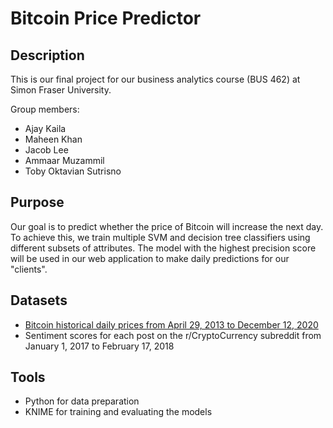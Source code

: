 # Bitcoin Price Predictor 

## Description

This is our final project for our business analytics course (BUS 462) at Simon Fraser University. 

Group members:
- Ajay Kaila
- Maheen Khan
- Jacob Lee
- Ammaar Muzammil
- Toby Oktavian Sutrisno

## Purpose
Our goal is to predict whether the price of Bitcoin will increase the next day. To achieve this, we train multiple SVM and decision tree classifiers using different subsets of attributes. The model with the highest precision score will be used in our web application to make daily predictions for our "clients".

## Datasets
- [Bitcoin historical daily prices from April 29, 2013 to December 12, 2020](https://www.kaggle.com/mtakcy/historical-data-for-top-20-coins-by-market-cap?sele)
- Sentiment scores for each post on the r/CryptoCurrency subreddit from January 1, 2017 to February 17, 2018

## Tools

- Python for data preparation
- KNIME for training and evaluating the models